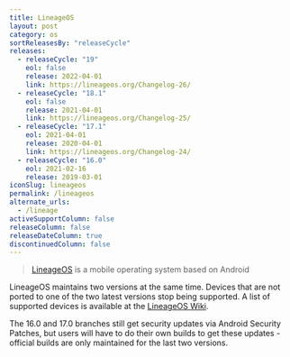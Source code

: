 ```yaml
---
title: LineageOS
layout: post
category: os
sortReleasesBy: "releaseCycle"
releases:
  - releaseCycle: "19"
    eol: false
    release: 2022-04-01
    link: https://lineageos.org/Changelog-26/
  - releaseCycle: "18.1"
    eol: false
    release: 2021-04-01
    link: https://lineageos.org/Changelog-25/
  - releaseCycle: "17.1"
    eol: 2021-04-01
    release: 2020-04-01
    link: https://lineageos.org/Changelog-24/
  - releaseCycle: "16.0"
    eol: 2021-02-16
    release: 2019-03-01
iconSlug: lineageos
permalink: /lineageos
alternate_urls:
  - /lineage
activeSupportColumn: false
releaseColumn: false
releaseDateColumn: true
discontinuedColumn: false
---
```


> [LineageOS](https://lineageos.org/) is a mobile operating system based on Android 

LineageOS maintains two versions at the same time. Devices that are not ported to one of the two latest versions stop being supported. A list of supported devices is available at the [LineageOS Wiki](https://wiki.lineageos.org/devices/).

The 16.0 and 17.0 branches still get security updates via Android Security Patches, but users will have to do their own builds to get these updates - official builds are only maintained for the last two versions.
